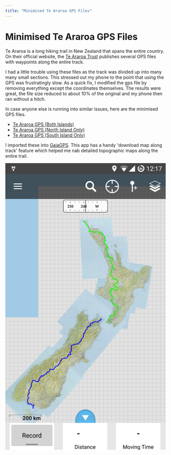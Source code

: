 ```yaml
---
title: "Minimised Te Araroa GPS Files"
---
```


# Minimised Te Araroa GPS Files

Te Araroa is a long hiking trail in New Zealand that spans the entire country. 
On their official website, the [Te Araroa Trust](http://teararoa.org.nz/) publishes several GPS files with waypoints along the entire track. 

I had a little trouble using these files as the track was divided up into many many small sections. 
This stressed out my phone to the point that using the GPS was frustratingly slow. 
As a quick fix, I modified the gps file by removing everything except the coordinates themselves. 
The results were great, the file size reduced to about 10% of the original and my phone then ran without a hitch. 

In case anyone else is running into similar issues, here are the minimised GPS files. 

- [Te Araroa GPS (Both Islands)](minimised-TA.gpx)
- [Te Araroa GPS (North Island Only)](minimised-TA-North.gpx)
- [Te Araroa GPS (South Island Only)](minimised-TA-South.gpx)

I imported these into [GaiaGPS](https://www.gaiagps.com/). 
This app has a handy 'download map along track' feature which helped me nab detailed topographic maps along the entire trail. 

<img src="gaia.png" class="gaia-pic">
